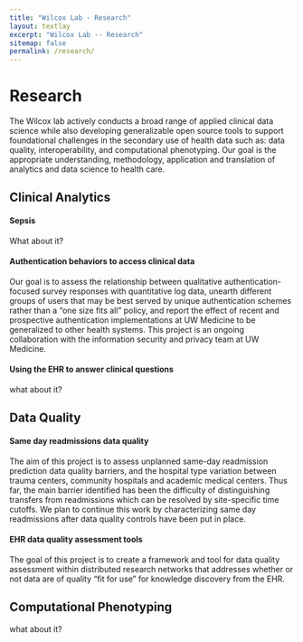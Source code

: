 ```yaml
---
title: "Wilcox Lab - Research"
layout: textlay
excerpt: "Wilcox Lab -- Research"
sitemap: false
permalink: /research/
---
```


# Research

The Wilcox lab actively conducts a broad range of applied clinical data science while also developing generalizable open source tools to support foundational challenges in the secondary use of health data such as: data quality, interoperability, and computational phenotyping. Our goal is the appropriate understanding, methodology, application and translation of analytics and data science to health care. 

## Clinical Analytics

#### Sepsis
What about it?

#### Authentication behaviors to access clinical data
Our goal is to assess the relationship between qualitative authentication-focused survey responses with quantitative log data, unearth different groups of users that may be best served by unique authentication schemes rather than a “one size fits all” policy, and report the effect of recent and prospective authentication implementations at UW Medicine to be generalized to other health systems. This project is an ongoing collaboration with the information security and privacy team at UW Medicine.

#### Using the EHR to answer clinical questions
what about it?

## Data Quality

#### Same day readmissions data quality
The aim of this project is to assess unplanned same-day readmission prediction data quality barriers, and the hospital type variation between trauma centers, community hospitals and academic medical centers. Thus far, the main barrier identified has been the difficulty of distinguishing transfers from readmissions which can be resolved by site-specific time cutoffs. We plan to continue this work by characterizing same day readmissions after data quality controls have been put in place.

#### EHR data quality assessment tools
The goal of this project is to create a framework and tool for data quality assessment within distributed research networks that addresses whether or not data are of quality “fit for use” for knowledge discovery from the EHR.

## Computational Phenotyping

what about it?
